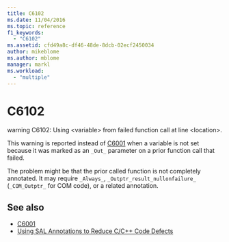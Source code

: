 ```yaml
---
title: C6102
ms.date: 11/04/2016
ms.topic: reference
f1_keywords:
  - "C6102"
ms.assetid: cfd49a8c-df46-48de-8dcb-02ecf2450034
author: mikeblome
ms.author: mblome
manager: markl
ms.workload:
  - "multiple"
---
```

# C6102
warning C6102: Using \<variable> from failed function call at line \<location>.

 This warning is reported instead of [C6001](../code-quality/c6001.md) when a variable is not set because it was marked as an `_Out_` parameter on a prior function call that failed.

 The problem might be that the prior called function is not completely annotated. It may require `_Always_`, `_Outptr_result_nullonfailure_` (`_COM_Outptr_` for COM code), or a related annotation.

## See also

- [C6001](../code-quality/c6001.md)
- [Using SAL Annotations to Reduce C/C++ Code Defects](../code-quality/using-sal-annotations-to-reduce-c-cpp-code-defects.md)
